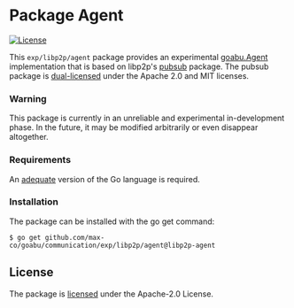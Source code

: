 # Package Agent

[![License](https://img.shields.io/badge/License-Apache%202.0-blue.svg)](https://github.com/max-co/goabu/blob/libp2p-agent/communication/exp/libp2p/agent/LICENSE)

This `exp/libp2p/agent` package provides an experimental [goabu.Agent](https://pkg.go.dev/github.com/abu-lang/goabu#Agent) implementation that is based on libp2p's [pubsub](https://pkg.go.dev/github.com/libp2p/go-libp2p-pubsub) package.
The pubsub package is [dual-licensed](https://github.com/libp2p/go-libp2p-pubsub/blob/master/LICENSE) under the Apache 2.0 and MIT licenses.

### Warning
This package is currently in an unreliable and experimental in-development phase.
In the future, it may be modified arbitrarily or even disappear altogether.

### Requirements
An [adequate](https://go.dev/doc/devel/release#policy) version of the Go language is required.

### Installation
The package can be installed with the go get command:
```
$ go get github.com/max-co/goabu/communication/exp/libp2p/agent@libp2p-agent
```

## License
The package is [licensed](https://github.com/max-co/goabu/blob/libp2p-agent/communication/exp/libp2p/agent/LICENSE) under the Apache-2.0 License.
